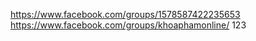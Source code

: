 https://www.facebook.com/groups/1578587422235653
https://www.facebook.com/groups/khoaphamonline/
123
